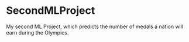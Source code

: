 # SecondMLProject
My second ML Project, which predicts the number of medals a nation will earn during the Olympics. 
